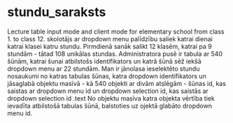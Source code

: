 # stundu_saraksts
Lecture table input mode and client mode for elementary school from class 1. to class 12.
skolotājs ar dropdown menu palīdzību saliek katrai dienai katrai klasei katru stundu. Pirmdienā sanāk salikt 12 klasēm, katrai pa 9 stundām - tātad 108 unikālas stundas. Administratora pusē ir tabula ar 540 šūnām, katrai šunai atbilstošs identifikators un katrā šūnā sēž iekšā dropdown menu ar 22 stundām. Man ir jānolasa ieselektēto stundu nosaukumi no katras tabulas šūnas, katra dropdown identifikators un jāsaglabā objektu masīvā  - kā 540 objekti ar divām atslēgām - šūnas id, kas saistas ar dropdown menu id un dropdown selection id, kas saistās ar dropdown selection id .text
No objektu masīva katra objekta vērtība tiek ievadīta atbilstošā tabulas šūnā, balstoties uz ojektā glabāto dropdown menu id.
